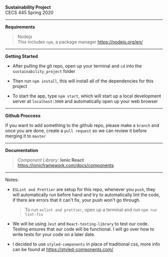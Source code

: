 **Sustainability Project**\
CECS 445 Spring 2020

---

**Requirements**

> Nodejs  
> This includes `npm`, a package manager
> https://nodejs.org/en/

---

**Getting Started**

- After pulling the git repo, open up your terminal and `cd` into the `sustainability_project` folder

- Then run `npm install`, this will install all of the dependencies for this project

- To start the app, type `npm start`, which will start up a local development server at `localhost:3000` and automatically open up your web browser

---

**Github Proccess**

If you want to add something to the github repo, please make a `branch` and once you are done, create a `pull request` so we can review it before merging it to `master`

---

**Documentation**

>_Component Library_: **Ionic React** \
>https://ionicframework.com/docs/components

---

Notes:

- `ESLint and Prettier` are setup for this repo, whenever you `push`, they will automatically run before hand and try to automatically lint the code, if there are errors that it can't fix, your push won't go through.

  > To run `eslint and prettier`, open up a terminal and run `npm run lint-fix`

- We will be using `Jest` and `React-testing-library` to test our code. Testing ensures that our code will be functional. I will go over how to write tests for your code on a later date.

- I decided to use `styled-components` in place of traditional css, more info can be found at https://styled-components.com/


